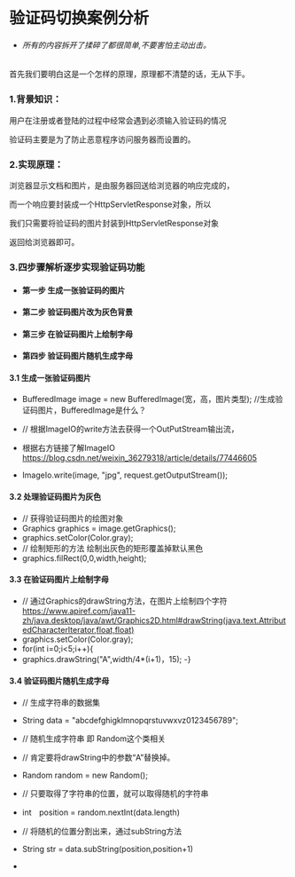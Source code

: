 # 验证码切换案例分析  

* ###### 所有的内容拆开了揉碎了都很简单,不要害怕主动出击。

首先我们要明白这是一个怎样的原理，原理都不清楚的话，无从下手。  


### 1.背景知识：  

用户在注册或者登陆的过程中经常会遇到必须输入验证码的情况  


验证码主要是为了防止恶意程序访问服务器而设置的。  


### 2.实现原理：  

浏览器显示文档和图片，是由服务器回送给浏览器的响应完成的，  

而一个响应要封装成一个HttpServletResponse对象，所以  

我们只需要将验证码的图片封装到HttpServletResponse对象  

返回给浏览器即可。  


### 3.四步骤解析逐步实现验证码功能

 - #### 第一步 生成一张验证码的图片

 - #### 第二步 验证码图片改为灰色背景  

 - #### 第三步 在验证码图片上绘制字母

 - #### 第四步 验证码图片随机生成字母

#### 3.1 生成一张验证码图片  

- BufferedImage image = new BufferedImage(宽，高，图片类型); //生成验证码图片，BufferedImage是什么？
 
 - // 根据ImageIO的write方法去获得一个OutPutStream输出流，
 - 根据右方链接了解ImageIO https://blog.csdn.net/weixin_36279318/article/details/77446605
 - ImageIo.write(image, "jpg", request.getOutputStream());

#### 3.2 处理验证码图片为灰色

 - // 获得验证码图片的绘图对象
 - Graphics graphics = image.getGraphics();
 - graphics.setColor(Color.gray);
 - // 绘制矩形的方法 绘制出灰色的矩形覆盖掉默认黑色
 - graphics.filRect(0,0,width,height);

#### 3.3 在验证码图片上绘制字母
 
 - // 通过Graphics的drawString方法，在图片上绘制四个字符 https://www.apiref.com/java11-zh/java.desktop/java/awt/Graphics2D.html#drawString(java.text.AttributedCharacterIterator,float,float)
 - graphics.setColor(Color.gray);
 - for(int i=0;i<5;i++){
 - graphics.drawString("A",width/4*(i+1)，15);
 -}
 
#### 3.4 验证码图片随机生成字母

- // 生成字符串的数据集
- String data = "abcdefghigklmnopqrstuvwxvz0123456789";

- // 随机生成字符串 即 Random这个类相关
- // 肯定要将drawString中的参数“A”替换掉。
- Random random = new  Random();

- // 只要取得了字符串的位置，就可以取得随机的字符串
- int　position = random.nextInt(data.length)
- // 将随机的位置分割出来，通过subString方法
- String str = data.subString(position,position+1) 
- 
